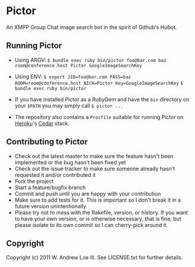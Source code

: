 # Pictor

An XMPP Group Chat image search bot in the spirit of Github's Hubot.

## Running Pictor

* Using ARGV:
`$ bundle exec ruby bin/pictor foo@bar.com baz room@conference.host Pictor GoogleImageSearchKey`

* Using ENV:
`$ export JID=foo@bar.com PASS=baz ROOM=room@conference.host NICK=Pictor Key=GoogleImageSearchKey`
`$ bundle exec ruby bin/pictor`

* If you have installed Pictor as a RubyGem and have the `bin` directory on your `$PATH` you may simply call `$ pictor ...`
* The repository also contains a `Procfile` suitable for running Pictor on [Heroku](http://heroku.com/)'s [Cedar](http://devcenter.heroku.com/articles/cedar) stack.

## Contributing to Pictor
 
* Check out the latest master to make sure the feature hasn't been implemented or the bug hasn't been fixed yet
* Check out the issue tracker to make sure someone already hasn't requested it and/or contributed it
* Fork the project
* Start a feature/bugfix branch
* Commit and push until you are happy with your contribution
* Make sure to add tests for it. This is important so I don't break it in a future version unintentionally.
* Please try not to mess with the Rakefile, version, or history. If you want to have your own version, or is otherwise necessary, that is fine, but please isolate to its own commit so I can cherry-pick around it.

## Copyright

Copyright (c) 2011 W. Andrew Loe III. See LICENSE.txt for
further details.

